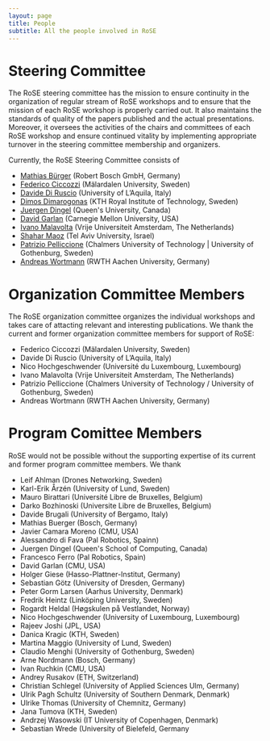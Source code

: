 ```yaml
---
layout: page
title: People
subtitle: All the people involved in RoSE
---
```


# Steering Committee
The RoSE steering committee has the mission to ensure continuity in the organization of regular stream of RoSE workshops and to ensure that the mission of each RoSE workshop is properly carried out. It also maintains the standards of quality of the papers published and the actual presentations. Moreover, it oversees the activities of the chairs and committees of each RoSE workshop and ensure continued vitality by implementing appropriate turnover in the steering committee membership and organizers.

Currently, the RoSE Steering Committee consists of
- [Mathias Bürger](https://scholar.google.de/citations?user=WupCXMYAAAAJ&hl=en) (Robert Bosch GmbH, Germany)
- [Federico Ciccozzi](http://www.es.mdh.se/staff/266-Federico_Ciccozzi) (Mälardalen University, Sweden)
- [Davide Di Ruscio](http://www.di.univaq.it/diruscio/) (University of L’Aquila, Italy)
- [Dimos Dimarogonas](https://people.kth.se/~dimos/) (KTH Royal Institute of Technology, Sweden)
- [Juergen Dingel](http://research.cs.queensu.ca/home/dingel/) (Queen's University, Canada)
- [David Garlan](http://www.cs.cmu.edu/~garlan/) (Carnegie Mellon University, USA)
- [Ivano Malavolta](http://www.ivanomalavolta.com/pu) (Vrije Universiteit Amsterdam, The Netherlands)
- [Shahar Maoz](http://www.cs.tau.ac.il/~maozs/) (Tel Aviv University, Israel)
- [Patrizio Pelliccione](http://www.patriziopelliccione.com/) (Chalmers University of Technology | University of Gothenburg, Sweden)
- [Andreas Wortmann](http://www.wortmann.ac/) (RWTH Aachen University, Germany)

# Organization Committee Members
The RoSE organization committee organizes the individual workshops and takes care of attacting relevant and interesting publications. We thank the current and former organization committee members for support of RoSE:
- Federico Ciccozzi (Mälardalen University, Sweden)
- Davide Di Ruscio (University of L’Aquila, Italy)
- Nico Hochgeschwender (Université du Luxembourg, Luxembourg)
- Ivano Malavolta (Vrije Universiteit Amsterdam, The Netherlands)
- Patrizio Pelliccione (Chalmers University of Technology / University of Gothenburg, Sweden)
- Andreas Wortmann (RWTH Aachen University, Germany)


# Program Comittee Members
RoSE would not be possible without the supporting expertise of its current and former program committee members. We thank
- Leif Ahlman (Drones Networking, Sweden)
- Karl-Erik Årzén (University of Lund, Sweden)
- Mauro Birattari (Université Libre de Bruxelles, Belgium)
- Darko Bozhinoski (Universite Libre de Bruxelles, Belgium)
- Davide Brugali (University of Bergamo, Italy)
- Mathias Buerger (Bosch, Germany)
- Javier Camara Moreno (CMU, USA)
- Alessandro di Fava (Pal Robotics, Spainn)
- Juergen Dingel (Queen's School of Computing, Canada)
- Francesco Ferro (Pal Robotics, Spain)
- David Garlan (CMU, USA)
- Holger Giese (Hasso-Plattner-Institut, Germany)
- Sebastian Götz (University of Dresden, Germany)
- Peter Gorm Larsen (Aarhus University, Denmark)
- Fredrik Heintz (Linköping University, Sweden)
- Rogardt Heldal (Høgskulen på Vestlandet, Norway)
- Nico Hochgeschwender (University of Luxembourg, Luxembourg)
- Rajeev Joshi (JPL, USA)
- Danica Kragic (KTH, Sweden)
- Martina Maggio (University of Lund, Sweden)
- Claudio Menghi (University of Gothenburg, Sweden)
- Arne Nordmann (Bosch, Germany)
- Ivan Ruchkin (CMU, USA)
- Andrey Rusakov (ETH, Switzerland)
- Christian Schlegel (University of Applied Sciences Ulm, Germany)
- Ulrik Pagh Schultz (University of Southern Denmark, Denmark)
- Ulrike Thomas (University of Chemnitz, Germany)
- Jana Tumova (KTH, Sweden)
- Andrzej Wasowski (IT University of Copenhagen, Denmark)
- Sebastian Wrede (University of Bielefeld, Germany
